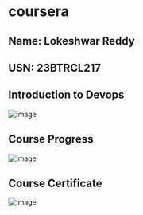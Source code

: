 # coursera

## Name: Lokeshwar Reddy 
## USN: 23BTRCL217


## Introduction to Devops




![image](https://github.com/user-attachments/assets/68e36699-56a7-4956-b081-f6d022f9400b)


## Course Progress




![image](https://github.com/user-attachments/assets/faaf1323-7392-494e-aa7b-7fad352de3af)



## Course Certificate




![image](https://github.com/user-attachments/assets/f792cb85-22a1-4e61-a6f5-3675a29de7ee)
